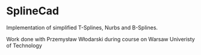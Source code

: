 # SplineCad

Implementation of simplified T-Splines, Nurbs and B-Splines.

Work done with Przemysław Włodarski during course on Warsaw Univeristy of Technology
